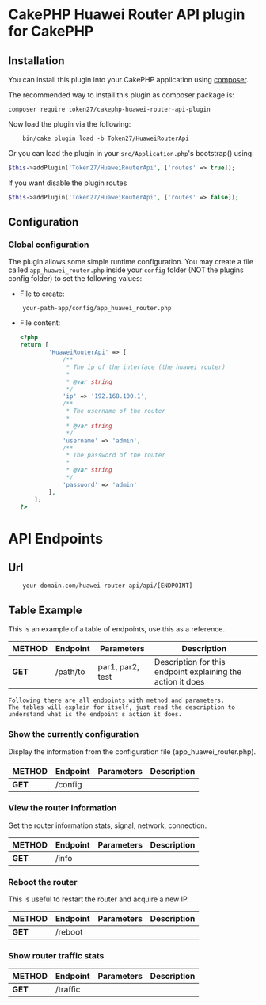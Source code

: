 # CakePHP Huawei Router API plugin for CakePHP

## Installation

You can install this plugin into your CakePHP application using [composer](http://getcomposer.org).

The recommended way to install this plugin as composer package is:
```
composer require token27/cakephp-huawei-router-api-plugin
```

Now load the plugin via the following:

```
    bin/cake plugin load -b Token27/HuaweiRouterApi
```

Or you can load the plugin in your `src/Application.php`'s bootstrap() using:

```php
$this->addPlugin('Token27/HuaweiRouterApi', ['routes' => true]);
```

If you want disable the plugin routes
```php
$this->addPlugin('Token27/HuaweiRouterApi', ['routes' => false]);
```

## Configuration

### Global configuration
The plugin allows some simple runtime configuration.
You may create a file called `app_huawei_router.php` inside your `config` folder (NOT the plugins config folder) to set the following values:

- File to create:

```
    your-path-app/config/app_huawei_router.php
```

- File content:
    
    ```php
    <?php
	return [
            'HuaweiRouterApi' => [
                /**
                 * The ip of the interface (the huawei router)
                 * 
                 * @var string
                 */
                'ip' => '192.168.100.1',
                /**
                 * The username of the router 
                 * 
                 * @var string
                 */
                'username' => 'admin',
                /**
                 * The password of the router 
                 * 
                 * @var string
                 */
                'password' => 'admin'
            ],
        ];
    ?>       
    ```

# API Endpoints

## Url
```
    your-domain.com/huawei-router-api/api/[ENDPOINT]
```

## Table Example

This is an example of a table of endpoints, use this as a reference.

| METHOD | Endpoint | Parameters | Description |
| ------ | -------- | ---------- | --- |
| **GET** | /path/to | par1, par2, test | Description for this endpoint explaining the action it does |

  >
    Following there are all endpoints with method and parameters.
    The tables will explain for itself, just read the description to understand what is the endpoint's action it does.

### Show the currently configuration
Display the information from the configuration file (app_huawei_router.php).

| METHOD | Endpoint | Parameters | Description |
| ------ | -------- | ---------- | --- |
| **GET** | /config |  |  |


### View the router information
Get the router information stats, signal, network, connection.

| METHOD | Endpoint | Parameters | Description |
| ------ | -------- | ---------- | --- |
| **GET** | /info |  |  |


### Reboot the router
This is useful to restart the router and acquire a new IP.

| METHOD | Endpoint | Parameters | Description |
| ------ | -------- | ---------- | --- |
| **GET** | /reboot |  |  |


### Show router traffic stats

| METHOD | Endpoint | Parameters | Description |
| ------ | -------- | ---------- | --- |
| **GET** | /traffic |  |  |
